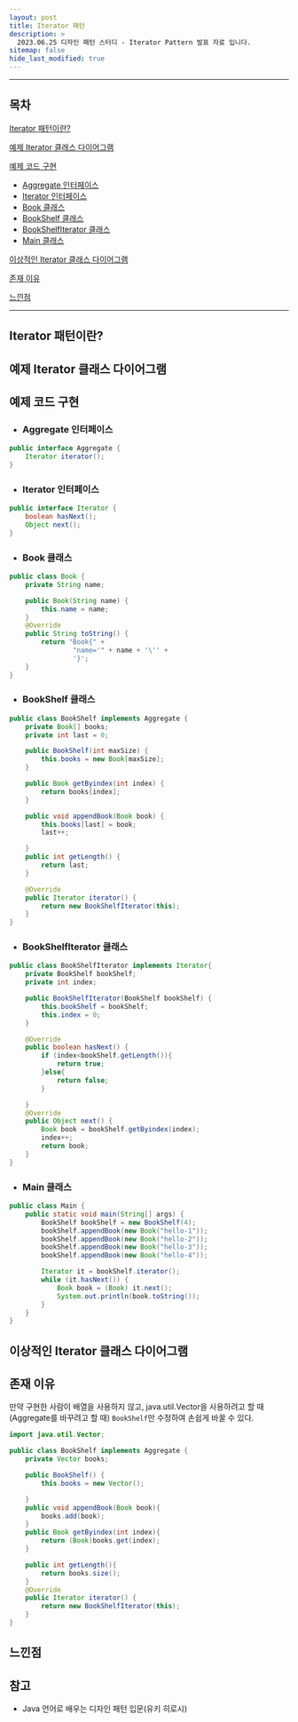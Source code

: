 ```yaml
---
layout: post
title: Iterator 패턴
description: >
  2023.06.25 디자인 패턴 스터디 - Iterator Pattern 발표 자료 입니다.
sitemap: false
hide_last_modified: true
---
```


---

## 목차

[Iterator 패턴이란?](##Iterator-패턴이란?)

[예제 Iterator 클래스 다이어그램](##예제-Iterator-클래스-다이어그램)

[예제 코드 구현](##예제-코드-구현)
- [Aggregate 인터페이스](###Aggregate-인터페이스)
- [Iterator 인터페이스](###Iterator-인터페이스)
- [Book 클래스](###Book-클래스)
- [BookShelf 클래스](###BookShelf-클래스)
- [BookShelfIterator 클래스](###BookShelfIterator-클래스)
- [Main 클래스](###Main-클래스)

[이상적인 Iterator 클래스 다이어그램](##이상적인-Iterator-클래스-다이어그램)

[존재 이유](##존재-이유)

[느낀점](##느낀점)


---

## Iterator 패턴이란?

## 예제 Iterator 클래스 다이어그램


## 예제 코드 구현

- ### Aggregate 인터페이스
```java
public interface Aggregate {
    Iterator iterator();
}
```


- ### Iterator 인터페이스
```java
public interface Iterator {
    boolean hasNext();
    Object next();
}
```


- ### Book 클래스
```java
public class Book {
    private String name;

    public Book(String name) {
        this.name = name;
    }
    @Override
    public String toString() {
        return "Book{" +
                "name='" + name + '\'' +
                '}';
    }
}
```


- ### BookShelf 클래스
```java
public class BookShelf implements Aggregate {
    private Book[] books;
    private int last = 0;

    public BookShelf(int maxSize) {
        this.books = new Book[maxSize];
    }

    public Book getByindex(int index) {
        return books[index];
    }

    public void appendBook(Book book) {
        this.books[last] = book;
        last++;

    }
    public int getLength() {
        return last;
    }

    @Override
    public Iterator iterator() {
        return new BookShelfIterator(this);
    }
}
```


- ### BookShelfIterator 클래스
```java
public class BookShelfIterator implements Iterator{
    private BookShelf bookShelf;
    private int index;

    public BookShelfIterator(BookShelf bookShelf) {
        this.bookShelf = bookShelf;
        this.index = 0;
    }

    @Override
    public boolean hasNext() {
        if (index<bookShelf.getLength()){
            return true;
        }else{
            return false;
        }

    }
    @Override
    public Object next() {
        Book book = bookShelf.getByindex(index);
        index++;
        return book;
    }
}
```


- ### Main 클래스
```java
public class Main {
    public static void main(String[] args) {
        BookShelf bookShelf = new BookShelf(4);
        bookShelf.appendBook(new Book("hello-1"));
        bookShelf.appendBook(new Book("hello-2"));
        bookShelf.appendBook(new Book("hello-3"));
        bookShelf.appendBook(new Book("hello-4"));

        Iterator it = bookShelf.iterator();
        while (it.hasNext()) {
            Book book = (Book) it.next();
            System.out.println(book.toString());
        }
    }
}
```


## 이상적인 Iterator 클래스 다이어그램

## 존재 이유
만약 구현한 사람이 배열을 사용하지 않고, java.util.Vector을 사용하려고 할 때(Aggregate를 바꾸려고 할 때) `BookShelf`만 수정하여 손쉽게 바꿀 수 있다. 

```java
import java.util.Vector;

public class BookShelf implements Aggregate {
    private Vector books;

    public BookShelf() {
        this.books = new Vector();

    }
    public void appendBook(Book book){
        books.add(book);
    }
    public Book getByindex(int index){
        return (Book)books.get(index);
    }

    public int getLength(){
        return books.size();
    }
    @Override
    public Iterator iterator() {
        return new BookShelfIterator(this);
    }
}
```
## 느낀점

## 참고
- Java 언어로 배우는 디자인 패턴 입문(유키 히로시)